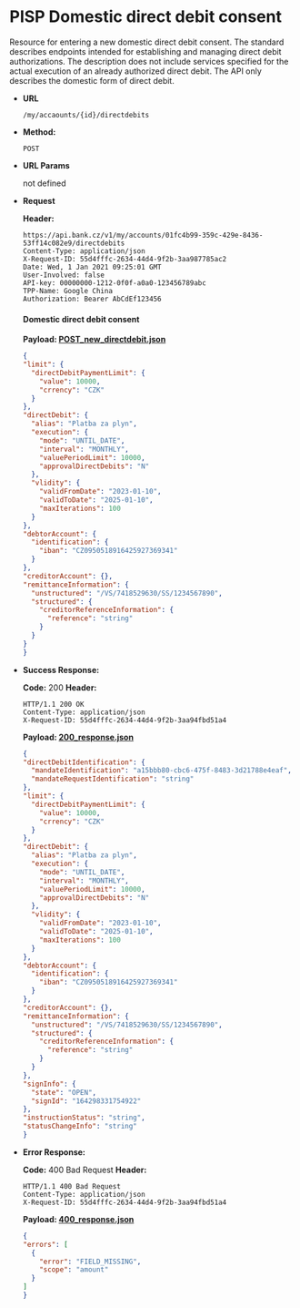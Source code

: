 # PISP Domestic direct debit consent

Resource for entering a new domestic direct debit consent. The standard describes endpoints intended for establishing 
and managing direct debit authorizations. The description does not include services specified for the actual execution 
of an already authorized direct debit. The API only describes the domestic form of direct debit.

* **URL**

  `/my/accaounts/{id}/directdebits`

* **Method:**

  `POST`

* **URL Params**

   not defined

* **Request**

  **Header:**
  ```http
  https://api.bank.cz/v1/my/accounts/01fc4b99-359c-429e-8436-53ff14c082e9/directdebits
  Content-Type: application/json
  X-Request-ID: 55d4fffc-2634-44d4-9f2b-3aa987785ac2
  Date: Wed, 1 Jan 2021 09:25:01 GMT
  User-Involved: false
  API-key: 00000000-1212-0f0f-a0a0-123456789abc
  TPP-Name: Google China
  Authorization: Bearer AbCdEf123456
  ```
  #### Domestic direct debit consent
  **Payload: [POST_new_directdebit.json](POST_new_directdebit.json)**
  ```json
  {
  "limit": {
    "directDebitPaymentLimit": {
      "value": 10000,
      "crrency": "CZK"
    }
  },
  "directDebit": {
    "alias": "Platba za plyn",
    "execution": {
      "mode": "UNTIL_DATE",
      "interval": "MONTHLY",
      "valuePeriodLimit": 10000,
      "approvalDirectDebits": "N"
    },
    "vlidity": {
      "validFromDate": "2023-01-10",
      "validToDate": "2025-01-10",
      "maxIterations": 100
    }
  },
  "debtorAccount": {
    "identification": {
      "iban": "CZ0950518916425927369341"
    }
  },
  "creditorAccount": {},
  "remittanceInformation": {
    "unstructured": "/VS/7418529630/SS/1234567890",
    "structured": {
      "creditorReferenceInformation": {
        "reference": "string"
      }
    }
  }
  }
  ```


* **Success Response:**

  **Code:** 200
  **Header:**
  ```http
  HTTP/1.1 200 OK
  Content-Type: application/json
  X-Request-ID: 55d4fffc-2634-44d4-9f2b-3aa94fbd51a4
  ```

  **Payload: [200_response.json](200_response.json)**
  ```json
  {
  "directDebitIdentification": {
    "mandateIdentification": "a15bbb80-cbc6-475f-8483-3d21788e4eaf",
    "mandateRequestIdentification": "string"
  },
  "limit": {
    "directDebitPaymentLimit": {
      "value": 10000,
      "crrency": "CZK"
    }
  },
  "directDebit": {
    "alias": "Platba za plyn",
    "execution": {
      "mode": "UNTIL_DATE",
      "interval": "MONTHLY",
      "valuePeriodLimit": 10000,
      "approvalDirectDebits": "N"
    },
    "vlidity": {
      "validFromDate": "2023-01-10",
      "validToDate": "2025-01-10",
      "maxIterations": 100
    }
  },
  "debtorAccount": {
    "identification": {
      "iban": "CZ0950518916425927369341"
    }
  },
  "creditorAccount": {},
  "remittanceInformation": {
    "unstructured": "/VS/7418529630/SS/1234567890",
    "structured": {
      "creditorReferenceInformation": {
        "reference": "string"
      }
    }
  },
  "signInfo": {
    "state": "OPEN",
    "signId": "164298331754922"
  },
  "instructionStatus": "string",
  "statusChangeInfo": "string"
  }
  ```

* **Error Response:**

  **Code:** 400 Bad Request
  **Header:**
  ```http
  HTTP/1.1 400 Bad Request
  Content-Type: application/json
  X-Request-ID: 55d4fffc-2634-44d4-9f2b-3aa94fbd51a4
  ```

  **Payload: [400_response.json](400_response.json)**
  ```json
  {
  "errors": [
    {
      "error": "FIELD_MISSING",
      "scope": "amount"
    }
  ]
  }
  ```
  